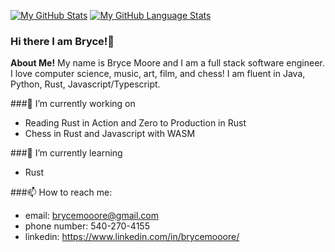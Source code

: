 

[![My GitHub Stats](https://github-readme-stats.vercel.app/api/?username=brycemooore&count_private=true&theme=tokyonight&showicons=true)]()
[![My GitHub Language Stats](https://github-readme-stats.vercel.app/api/top-langs/?username=brycemooore&langs_count=5&theme=tokyonight)]()


### Hi there I am Bryce!👋

**About Me!**
My name is Bryce Moore and I am a full stack software engineer. I love computer science, music, art, film, and chess! I am fluent in Java, Python, Rust, Javascript/Typescript.

###🔭 I’m currently working on 

- Reading Rust in Action and Zero to Production in Rust
- Chess in Rust and Javascript with WASM

###🌱 I’m currently learning 

- Rust

###📫 How to reach me:

- email: brycemooore@gmail.com
- phone number: 540-270-4155
- linkedin: https://www.linkedin.com/in/brycemooore/



<!--
**brycemooore/brycemooore** is a ✨ _special_ ✨ repository because its `README.md` (this file) appears on your GitHub profile.

Here are some ideas to get you started:

- 🔭 I’m currently working on ...
- 🌱 I’m currently learning ...
- 👯 I’m looking to collaborate on ...
- 🤔 I’m looking for help with ...
- 💬 Ask me about ...
- 📫 How to reach me: ...
- 😄 Pronouns: ...
- ⚡ Fun fact: ...
-->
